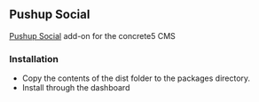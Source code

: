 Pushup Social
-------------

[Pushup Social](http://pushup.com) add-on for the concrete5 CMS

### Installation
* Copy the contents of the dist folder to the packages directory.
* Install through the dashboard
